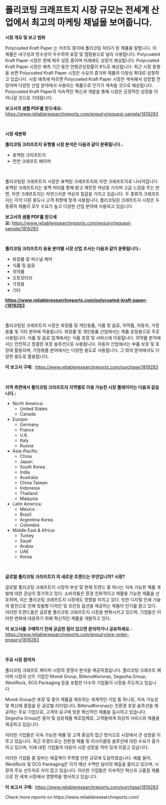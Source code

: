 <p><h1>폴리코팅 크래프트지 시장 규모는 전세계 산업에서 최고의 마케팅 채널을 보여줍니다.</h1></p><p><strong>시장 개요 및 보고 범위</strong></p>
<p><p>Polycoated Kraft Paper 는 카프트 종이에 폴리코팅 처리가 된 제품을 말합니다. 이 제품은 내구성과 방수성이 우수하여 포장 및 랩핑용으로 널리 사용됩니다. Polycoated Kraft Paper 시장은 현재 매우 성장 중이며 미래에도 성장이 예상됩니다. Polycoated Kraft Paper 시장은 예측 기간 동안 연평균성장률이 8%로 예상됩니다. 최근 시장 동향을 보면 Polycoated Kraft Paper 시장은 수요의 증가와 제품의 다양성 확대로 성장하고 있습니다. 시장 예측에 따르면 Polycoated Kraft Paper 시장은 계속해서 성장할 전망이며 다양한 산업 분야에서 사용되는 제품으로 인기가 계속될 것으로 예상됩니다. Polycoated Kraft Paper의 지속적인 혁신과 개발을 통해 시장은 긍정적인 성장을 이어나갈 것으로 기대됩니다.</p></p>
<p><strong>보고서의 샘플 PDF를 받으세요:</strong> <a href="https://www.reliableresearchreports.com/enquiry/request-sample/1819283">https://www.reliableresearchreports.com/enquiry/request-sample/1819283</a></p>
<p>&nbsp;</p>
<p><strong>시장 세분화</strong></p>
<p><strong>폴리코팅 크라프트지 유형별 시장 분석은 다음과 같이 분류됩니다.:</strong></p>
<p><ul><li>표백된 크라프트지</li><li>천연 크래프트 페이퍼</li></ul></p>
<p>&nbsp;</p>
<p><p>폴리코팅된 크래프트지 시장은 표백된 크래프트지와 자연 크래프트지로 나뉘어집니다. 표백된 크래프트지는 표백 처리를 통해 밝고 깨끗한 색상을 가지며 고급 느낌을 주는 반면, 자연 크래프트지는 자연스러운 색상과 질감을 가지고 있습니다. 두 종류의 크래프트지는 각각 다른 용도나 고객 취향에 맞게 사용됩니다. 폴리코팅된 크래프트지 시장은 두 종류의 제품이 모두 수요가 높고 다양한 산업 분야에 사용되고 있습니다.</p></p>
<p><strong>보고서의 샘플 PDF를 받으세요:</strong>&nbsp;<a href="https://www.reliableresearchreports.com/enquiry/request-sample/1819283">https://www.reliableresearchreports.com/enquiry/request-sample/1819283</a></p>
<p>&nbsp;</p>
<p><strong> 폴리코팅 크라프트지 응용 분야별 시장 산업 조사는 다음과 같이 분류됩니다.:</strong></p>
<p><ul><li>화장품 및 퍼스널 케어</li><li>식품 및 음료</li><li>의약품</li><li>오토모티브</li><li>가정용</li><li>기타</li></ul></p>
<p><strong><a href="https://www.reliableresearchreports.com/polycoated-kraft-paper-r1819283">https://www.reliableresearchreports.com/polycoated-kraft-paper-r1819283</a></strong></p>
<p>&nbsp;</p>
<p><p>폴리코팅된 크래프트지 시장은 화장품 및 개인용품, 식품 및 음료, 의약품, 자동차, 가정용품 및 기타 분야에 적용됩니다. 화장품 및 개인용품 산업에서는 제품 포장용으로 주로 사용됩니다. 식품 및 음료 업계에서는 식품 포장 및 서비스에 이용됩니다. 의약품 분야에서는 안전하고 청결한 포장 솔루션으로 사용됩니다. 자동차 산업에서는 부품 보호 및 포장에 활용되며, 가정용품 분야에서는 다양한 용도로 사용됩니다. 그 밖의 분야에서도 다양한 용도로 활용됩니다.</p></p>
<p><strong>이 보고서 구매:</strong>&nbsp; <a href="https://www.reliableresearchreports.com/purchase/1819283">https://www.reliableresearchreports.com/purchase/1819283</a></p>
<p>&nbsp;</p>
<p><strong>지역 측면에서 폴리코팅 크라프트지 지역별로 이용 가능한 시장 플레이어는 다음과 같습니다.:</strong></p>
<p><ul>
    <li>
        North America:
        <ul>
            <li>United States</li>
            <li>Canada</li>
        </ul>
    </li>
    <li>
        Europe:
        <ul>
            <li>Germany</li>
            <li>France</li>
            <li>U.K.</li>
            <li>Italy</li>
            <li>Russia</li>
        </ul>
    </li>
    <li>
        Asia-Pacific:
        <ul>
            <li>China</li>
            <li>Japan</li>
            <li>South Korea</li>
            <li>India</li>
            <li>Australia</li>
            <li>China Taiwan</li>
            <li>Indonesia</li>
            <li>Thailand</li>
            <li>Malaysia</li>
        </ul>
    </li>
    <li>
        Latin America:
        <ul>
            <li>Mexico</li>
            <li>Brazil</li>
            <li>Argentina Korea</li>
            <li>Colombia</li>
        </ul>
    </li>
    <li>
        Middle East & Africa:
        <ul>
            <li>Turkey</li>
            <li>Saudi</li>
            <li>Arabia</li>
            <li>UAE</li>
            <li>Korea</li>
        </ul>
    </li>
    </ul></p>
<p>&nbsp;</p>
<p><strong>글로벌 폴리코팅 크라프트지 의 새로운 트렌드는 무엇입니까? 시장?</strong></p>
<p><p>글로벌 폴리코팅 크래프트지 시장의 부상 및 현재 트렌드 중 하나는 지속 가능한 제품 개발에 대한 관심이 증가하고 있다. 소비자들은 환경 친화적이고 재활용 가능한 제품을 선호하며, 이는 폴리코팅 크래프트지 시장에도 영향을 미치고 있다. 또한 디지털 인쇄 기술의 발전으로 인해 맞춤형 디자인 및 프린팅 옵션을 제공하는 제품이 인기를 끌고 있다. 이러한 트렌드들은 글로벌 폴리코팅 크래프트지 시장을 변화시키고 있으며, 기업들은 이러한 변화에 대응하기 위해 혁신적인 제품을 개발하고 있다.</p></p>
<p><strong>이 보고서를 구매하기 전에 궁금한 점이 있으면 문의하거나 공유하세요.</strong>- <a href="https://www.reliableresearchreports.com/enquiry/pre-order-enquiry/1819283">https://www.reliableresearchreports.com/enquiry/pre-order-enquiry/1819283</a></p>
<p>&nbsp;</p>
<p><strong>주요 시장 참여자</strong></p>
<p><p>폴리코팅 크래프트 페이퍼 시장의 경쟁사 분석을 제공하겠습니다. 폴리코팅 크래프트 페이퍼 시장의 선두 기업인 Mondi Group, BillerudKorsnas, Segezha Group, WestRock, SCG Packaging 등을 포함한 다수의 기업들이 시장을 주도하고 있습니다.</p><p>Mondi Group은 포장 및 종이 제품을 제조하는 세계적인 기업 중 하나로, 지속 가능성 및 혁신에 중점을 둔 글로벌 리더입니다. BillerudKorsnas는 친환경 포장 솔루션을 제공하는 주요 기업으로, 고객의 요구에 맞춘 혁신적인 제품을 출시하고 있습니다. Segezha Group은 종이 및 섬유제품 제조업체로, 고객들에게 최상의 서비스와 제품을 제공하고 있습니다.</p><p>이러한 기업들은 지속 가능한 제품 및 고객 중심의 접근 방식으로 시장에서 큰 성장을 이루고 있습니다. 최근 트렌드로는 친환경 제품 및 리사이클링 솔루션에 대한 수요가 증가하고 있으며, 이에 대한 기업들의 대응이 시장 성장을 격차 있게 이끌고 있습니다.</p><p>이러한 기업들 중 일부는 매출액이 주목할 만한 규모에 도달하였습니다. 예를 들어, WestRock 및 SCG Packaging은 각각 매년 수백만 달러의 매출을 올리고 있으며, 시장의 주요 선두자로 자리 잡고 있습니다. 이러한 기업들은 지속적인 혁신과 고품질 제품으로 전 세계 시장에서 영향력을 행사하고 있습니다.</p></p>
<p><strong>이 보고서 구매:</strong>&nbsp;&nbsp;<a href="https://www.reliableresearchreports.com/purchase/1819283">https://www.reliableresearchreports.com/purchase/1819283</a></p>
<p>Check more reports on https://www.reliableresearchreports.com/</p>
